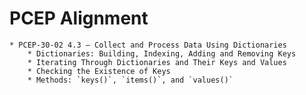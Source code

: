 

# PCEP Alignment

    * PCEP-30-02 4.3 – Collect and Process Data Using Dictionaries
        * Dictionaries: Building, Indexing, Adding and Removing Keys
        * Iterating Through Dictionaries and Their Keys and Values
        * Checking the Existence of Keys
        * Methods: `keys()`, `items()`, and `values()`